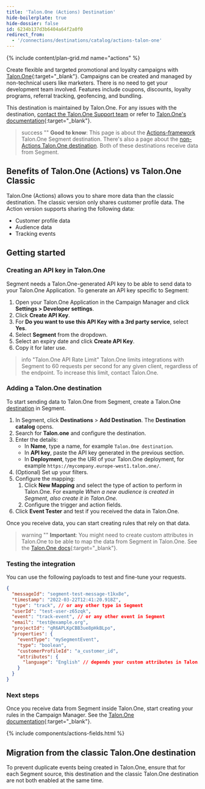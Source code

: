 ```yaml
---
title: 'Talon.One (Actions) Destination'
hide-boilerplate: true
hide-dossier: false
id: 6234b137d3b6404a64f2a0f0
redirect_from:
  - '/connections/destinations/catalog/actions-talon-one'
---
```


<!-- In the section above, edit the `title` field. For example, Slack (Actions) Destination -->

{% include content/plan-grid.md name="actions" %}

Create flexible and targeted promotional and loyalty campaigns with [Talon.One](https://www.talon.one/){:target="_blank"}.
Campaigns can be created and managed by non-technical users like marketers. There is no need to
get your development team involved. Features include coupons, discounts, loyalty
programs, referral tracking, geofencing, and bundling.

This destination is maintained by Talon.One. For any issues with the destination, [contact the Talon.One Support team](mailto:support@talon.one) or refer to [Talon.One's documentation](https://docs.talon.one/docs/dev/technology-partners/segment){:target="_blank"}.
<!-- In the section below, add your destination name where indicated. If you have a classic version of the destination, ensure that its documentation is linked as well. If you don't have a classic version of the destination, remove the second and third sentences. -->

> success ""
> **Good to know**: This page is about the [Actions-framework](/docs/connections/destinations/actions/) Talon.One Segment destination. There's also a page about the [non-Actions Talon.One destination](/docs/connections/destinations/catalog/talonone/). Both of these destinations receive data from Segment.

## Benefits of Talon.One (Actions) vs Talon.One Classic

Talon.One (Actions) allows you to share more data than the classic destination.
The classic version only shares customer profile data. The Action version supports sharing the following data:

- Customer profile data
- Audience data
- Tracking events

<!-- The section below explains how to enable and configure the destination. Include any configuration steps not captured below. For example, obtaining an API key from your platform and any configuration steps required to connect to the destination. -->

## Getting started

### Creating an API key in Talon.One

Segment needs a Talon.One-generated API key to be able to send data to your Talon.One Application.  To generate an API key specific to Segment:

1. Open your Talon.One Application in the Campaign Manager and click **Settings > Developer settings**.
1. Click **Create API Key**.
1. For **Do you want to use this API Key with a 3rd party service**, select **Yes**.
1. Select **Segment** from the dropdown.
1. Select an expiry date and click **Create API Key**.
1. Copy it for later use.

> info "Talon.One API Rate Limit"
> Talon.One limits integrations with Segment to 60 requests per second for any given client, regardless of the endpoint. To increase this limit, contact Talon.One.

### Adding a Talon.One destination

To start sending data to Talon.One from Segment, create a Talon.One
[destination](/docs/connections/destinations/) in Segment.

1. In Segment, click **Destinations** > **Add Destination**. The **Destination catalog** opens.
1. Search for **Talon.one** and configure the destination.
1. Enter the details:
   - In **Name**, type a name, for example `Talon.One destination`.
   - In **API key**, paste the API key generated in the previous section.
   - In **Deployment**, type the URI of your Talon.One deployment, for example
     `https://mycompany.europe-west1.talon.one/`.
1. (Optional) Set up your filters.
1. Configure the mapping:
   1. Click **New Mapping** and select the type of action to perform in Talon.One.
      For example _When a new audience is created in Segment, also create it in Talon.One._
   1. Configure the trigger and action fields.
1. Click **Event Tester** and test if you received the data in Talon.One.

Once you receive data, you can start creating rules that rely on that data.

> warning ""
> **Important**: You might need to create custom attributes in Talon.One to be able to map the data from Segment in Talon.One. See the [Talon.One docs](https://docs.talon.one/docs/product/account/dev-tools/managing-attributes#creating-custom-attributes){:target="_blank"}.

### Testing the integration

You can use the following payloads to test and fine-tune your requests.

```json
{
  "messageId": "segment-test-message-t1kx8e",
  "timestamp": "2022-03-22T12:41:20.918Z",
  "type": "track", // or any other type in Segment
  "userId": "test-user-z65zqk",
  "event": "track-event", // or any other event in Segment
  "email": "test@example.org",
  "projectId": "qR6APLKpCBB3ue8pHkBLpo",
  "properties": {
    "eventType": "mySegmentEvent",
    "type": "boolean",
    "customerProfileId": "a_customer_id",
    "attributes": {
      "language": "English" // depends your custom attributes in Talon.One
    }
  }
}
```

### Next steps

Once you receive data from Segment inside Talon.One, start creating your rules in the Campaign Manager. See the [Talon.One documentation](https://docs.talon.one/docs/product/rules/overview){:target="_blank"}.
<!-- The line below renders a table of connection settings (if applicable), Pre-built Mappings, and available actions. -->

{% include components/actions-fields.html %}
<!-- If applicable, add information regarding the migration from a classic destination to an Actions-based version below -->

## Migration from the classic Talon.One destination

To prevent duplicate events being created in Talon.One, ensure that for each Segment source, this destination and the classic Talon.One destination are not both enabled at the same time.


